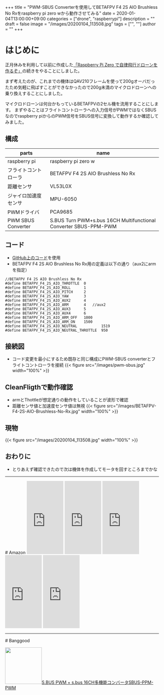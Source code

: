 ﻿+++
title = "PWM-SBUS Converterを使用してBETAFPV F4 2S AIO Brushless No Rxをraspberry pi zero wから動作させてみる"
date = 2020-01-04T13:00:00+09:00
categories = ["drone", "raspberrypi"]
description = ""
draft = false
image = "/images/20200104_113508.jpg"
tags = ["", ""]
author = ""
+++

# はじめに

正月休みを利用して以前に作成した[「Raspberry Pi Zero で自律飛行ドローンを作るぞ」](https://qiita.com/shigeru-yokochi/items/2264be3180272c9db262)の続きをやることにしました。

まず考えたのが、これまでの機体はQAV210フレームを使って200gオーバだったため気軽に飛ばすことができなかったので200g未満のマイクロドローンへの乗り換えすることにしました。

マイクロドローンは何台かもっているBETAFPVの2セル機を流用することにします。
まずやることはフライトコントローラへの入力信号がPWMではなくSBUSなのでraspberry piからのPWM信号をSBUS信号に変換して動作するか確認してみました。



## 構成


parts   | name 
---------------|----------
  raspberry pi | raspberry pi zero w
  フライトコントローラ | BETAFPV F4 2S AIO Brushless No Rx
  距離センサ | VL53L0X
  ジャイロ加速度センサ | MPU-6050
  PWMドライバ | PCA9685 
| PWM SBUS Converter| S.BUS Turn PWM+s.bus 16CH Multifunctional Converter SBUS-PPM-PWM   
  

## コード

- [GitHub上のコード](https://github.com/shigeru-yokochi/drone)を使用
- BETAFPV F4 2S AIO Brushless No Rx用の定義は以下の通り（aux2にarmを指定）

```
//BETAFPV F4 2S AIO Brushless No Rx
#define BETAFPV_F4_2S_AIO_THROTTLE	0
#define BETAFPV_F4_2S_AIO_ROLL		1
#define BETAFPV_F4_2S_AIO_PITCH		2
#define BETAFPV_F4_2S_AIO_YAW		3
#define BETAFPV_F4_2S_AIO_AUX2		4
#define BETAFPV_F4_2S_AIO_ARM		4	//aux2
#define BETAFPV_F4_2S_AIO_AUX3		5
#define BETAFPV_F4_2S_AIO_AUX4		6
#define BETAFPV_F4_2S_AIO_ARM_OFF	1000
#define BETAFPV_F4_2S_AIO_ARM_ON	1500
#define	BETAFPV_F4_2S_AIO_NEUTRAL			1519
#define	BETAFPV_F4_2S_AIO_NEUTRAL_THROTTLE	950
```


## 接続図

- コード変更を最小にするため既存と同じ構成にPWM-SBUS converterとフライトコントローラを接続
{{< figure src="/images/pwm-sbus.jpg" width="100%" >}}



## CleanFligthで動作確認
- armとThottleが想定通りの動作をしていることが波形で確認
- 距離センサ値と加速度センサ値は無視
{{< figure src="/images/BETAFPV-F4-2S-AIO-Brushless-No-Rx.jpg" width="100%" >}}

## 現物
{{< figure src="/images/20200104_113508.jpg" width="100%" >}}


## おわりに

- とりあえず確認できたので次は機体を作成してモータを回すところまでかな



<hr/>
# Amazon

<iframe style="width:120px;height:240px;" marginwidth="0" marginheight="0" scrolling="no" frameborder="0" src="https://rcm-fe.amazon-adsystem.com/e/cm?ref=qf_sp_asin_til&t=yokochi-22&m=amazon&o=9&p=8&l=as1&IS1=1&detail=1&asins=B07446WLQV&linkId=14f7f69e6e56594d6e5ca997465bcd74&bc1=ffffff&lt1=_top&fc1=333333&lc1=0066c0&bg1=ffffff&f=ifr">
    </iframe>

<iframe style="width:120px;height:240px;" marginwidth="0" marginheight="0" scrolling="no" frameborder="0" src="https://rcm-fe.amazon-adsystem.com/e/cm?ref=qf_sp_asin_til&t=yokochi-22&m=amazon&o=9&p=8&l=as1&IS1=1&detail=1&asins=B07Y4YYGY4&linkId=7910c9d3a1dfe381b2da2506c0cd90f2&bc1=ffffff&lt1=_top&fc1=333333&lc1=0066c0&bg1=ffffff&f=ifr">
    </iframe>

<iframe style="width:120px;height:240px;" marginwidth="0" marginheight="0" scrolling="no" frameborder="0" src="https://rcm-fe.amazon-adsystem.com/e/cm?ref=qf_sp_asin_til&t=yokochi-22&m=amazon&o=9&p=8&l=as1&IS1=1&detail=1&asins=B07WK1FRZG&linkId=9d2b0fde82d0951f97460bea050f6b55&bc1=ffffff&lt1=_top&fc1=333333&lc1=0066c0&bg1=ffffff&f=ifr">
    </iframe>

<iframe style="width:120px;height:240px;" marginwidth="0" marginheight="0" scrolling="no" frameborder="0" src="https://rcm-fe.amazon-adsystem.com/e/cm?ref=qf_sp_asin_til&t=yokochi-22&m=amazon&o=9&p=8&l=as1&IS1=1&detail=1&asins=B06Y2WW8DY&linkId=3e16c7029e5e16cc12396c0f717e928f&bc1=ffffff&lt1=_top&fc1=333333&lc1=0066c0&bg1=ffffff&f=ifr">
    </iframe>

<iframe style="width:120px;height:240px;" marginwidth="0" marginheight="0" scrolling="no" frameborder="0" src="https://rcm-fe.amazon-adsystem.com/e/cm?ref=qf_sp_asin_til&t=yokochi-22&m=amazon&o=9&p=8&l=as1&IS1=1&detail=1&asins=B07SLRG5J1&linkId=2a1d32f05d13cbb57c3403274afb7ccf&bc1=ffffff&lt1=_top&fc1=333333&lc1=0066c0&bg1=ffffff&f=ifr">
    </iframe>




<hr/>
# Banggood


<a target='_blank' href='https://jp.banggood.com/S_BUS-Turn-PWMs_bus-14CH-Multi-functional-Converter-SBUS-to-PWM-p-984155.html?p=MD030313776065201709&custlinkid=749463'><img style="width:120px;" src='https://img.bgxcdn.com/images/2014/huangxiaobin/07/SKU243402/9850f4ea-9dfb-0e9c-c5f1-84f64caf9d32.jpg' alt='' >S.BUS PWM + s.bus 16CH多機能コンバータSBUS-PPM-PWM</a>

